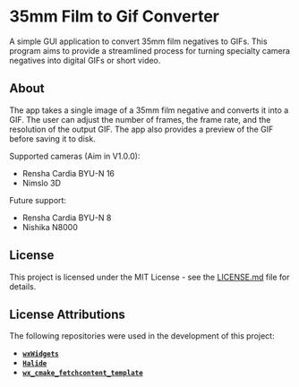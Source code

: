 # 35mm Film to Gif Converter
A simple GUI application to convert 35mm film negatives to GIFs. This program aims to provide a streamlined process for turning specialty camera negatives into digital GIFs or short video.

## About
The app takes a single image of a 35mm film negative and converts it into a GIF. The user can adjust the number of frames, the frame rate, and the resolution of the output GIF. The app also provides a preview of the GIF before saving it to disk.

Supported cameras (Aim in V1.0.0):
- Rensha Cardia BYU-N 16
- Nimslo 3D

Future support:
- Rensha Cardia BYU-N 8
- Nishika N8000

## License
This project is licensed under the MIT License - see the [LICENSE.md](LICENSE.md) file for details.

## License Attributions
The following repositories were used in the development of this project:
- [**`wxWidgets`**](https://github.com/wxWidgets/wxWidgets)
- [**`Halide`**](https://github.com/halide/Halide)
- [**`wx_cmake_fetchcontent_template`**](https://github.com/lszl84/wx_cmake_fetchcontent_template)

